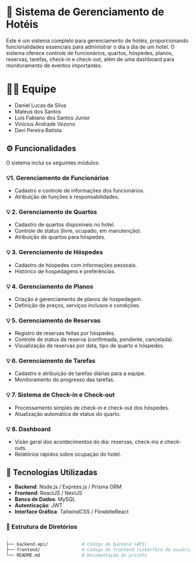 # 🏨 Sistema de Gerenciamento de Hotéis

Este é um sistema completo para gerenciamento de hotéis, proporcionando funcionalidades essenciais para administrar o dia a dia de um hotel. O sistema oferece controle de funcionários, quartos, hóspedes, planos, reservas, tarefas, check-in e check-out, além de uma dashboard para monitoramento de eventos importantes.

# 👨‍💻 Equipe
- Daniel Lucas da Silva
- Mateus dos Santos
- Luis Fabiano dos Santos Junior
- Vinícius Andrade Vezono
- Davi Pereira Batista

## ⚙️ Funcionalidades

O sistema inclui os seguintes módulos:

### 💡1. **Gerenciamento de Funcionários**
   - Cadastro e controle de informações dos funcionários.
   - Atribuição de funções e responsabilidades.

### 💡 2. **Gerenciamento de Quartos**
   - Cadastro de quartos disponíveis no hotel.
   - Controle de status (livre, ocupado, em manutenção).
   - Atribuição de quartos para hóspedes.

### 💡 3. **Gerenciamento de Hóspedes**
   - Cadastro de hóspedes com informações pessoais.
   - Histórico de hospedagens e preferências.

### 💡 4. **Gerenciamento de Planos**
   - Criação e gerenciamento de planos de hospedagem.
   - Definição de preços, serviços inclusos e condições.

### 💡 5. **Gerenciamento de Reservas**
   - Registro de reservas feitas por hóspedes.
   - Controle de status da reserva (confirmada, pendente, cancelada).
   - Visualização de reservas por data, tipo de quarto e hóspedes.

### 💡 6. **Gerenciamento de Tarefas**
   - Cadastro e atribuição de tarefas diárias para a equipe.
   - Monitoramento do progresso das tarefas.

### 💡 7. **Sistema de Check-in e Check-out**
   - Processamento simples de check-in e check-out dos hóspedes.
   - Atualização automática de status do quarto.

### 💡 8. **Dashboard**
   - Visão geral dos acontecimentos do dia: reservas, check-ins e check-outs.
   - Relatórios rápidos sobre ocupação do hotel.

## 🚀 Tecnologias Utilizadas

- **Backend**: Node.js / Express.js / Prisma ORM
- **Frontend**: ReactJS / NextJS
- **Banco de Dados**: MySQL
- **Autenticação**: JWT
- **Interface Gráfica**: TailwindCSS / FlowbiteReact

### 📂 Estrutura de Diretórios

```bash
.
├── backend-api/             # Código do backend (API)
├── frontend/                # Código do frontend (interface de usuário)
└── README.md                # Documentação do projeto
```
